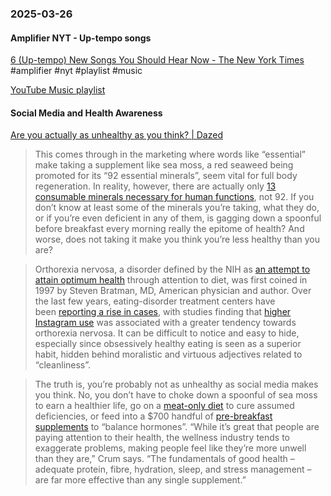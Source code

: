 ### 2025-03-26
#### Amplifier NYT - Up-tempo songs
[6 (Up-tempo) New Songs You Should Hear Now - The New York Times](https://www.nytimes.com/2025/03/25/arts/music/amplifier-newsletter-uptempo-new-songs.html) #amplifier #nyt #playlist #music 

[YouTube Music playlist](https://music.youtube.com/playlist?list=PLu_RmAJBNiIIF2eD2D6EjG031YLG5209O)

#### Social Media and Health Awareness
[Are you actually as unhealthy as you think? | Dazed](https://www.dazeddigital.com/beauty/article/66443/1/are-you-as-unhealthy-as-you-think-tiktok-wellness-hormones-cortisol)

> This comes through in the marketing where words like “essential” make taking a supplement like sea moss, a red seaweed being promoted for its “92 essential minerals”, seem vital for full body regeneration. In reality, however, there are actually only [13 consumable minerals necessary for human functions](https://www.nccih.nih.gov/health/vitamins-and-minerals), not 92. If you don’t know at least some of the minerals you’re taking, what they do, or if you’re even deficient in any of them, is gagging down a spoonful before breakfast every morning really the epitome of health? And worse, does not taking it make you think you’re less healthy than you are?

> Orthorexia nervosa, a disorder defined by the NIH as [an attempt to attain optimum health](https://pmc.ncbi.nlm.nih.gov/articles/PMC6370446/#:~:text=Orthorexia%20nervosa%20is%20perhaps%20best,and%20poor%20quality%20of%20life.) through attention to diet, was first coined in 1997 by Steven Bratman, MD, American physician and author. Over the last few years, eating-disorder treatment centers have been [reporting a rise in cases](https://airmail.news/look/issues/2024-8-2/when-healthy-eating-goes-too-far), with studies finding that [higher Instagram use](https://www.researchgate.net/publication/314161589_Instagram_use_is_linked_to_increased_symptoms_of_orthorexia_nervosa) was associated with a greater tendency towards orthorexia nervosa. It can be difficult to notice and easy to hide, especially since obsessively healthy eating is seen as a superior habit, hidden behind moralistic and virtuous adjectives related to “cleanliness”.

> The truth is, you’re probably not as unhealthy as social media makes you think. No, you don’t have to choke down a spoonful of sea moss to earn a healthier life, go on a [meat-only diet](https://www.dazeddigital.com/life-culture/article/64410/1/how-animal-based-eating-infiltrated-wellness-from-the-manosphere) to cure assumed deficiencies, or feed into a $700 handful of [pre-breakfast supplements](https://www.dazeddigital.com/beauty/article/62276/1/are-supplements-a-scam-bella-hadid-wellness-routine-trend#:~:text=But%20among%20medical%20professionals%2C%20the,is%20otherwise%20in%20good%20health.) to “balance hormones”. “While it’s great that people are paying attention to their health, the wellness industry tends to exaggerate problems, making people feel like they’re more unwell than they are,” Crum says. “The fundamentals of good health –adequate protein, fibre, hydration, sleep, and stress management – are far more effective than any single supplement.”